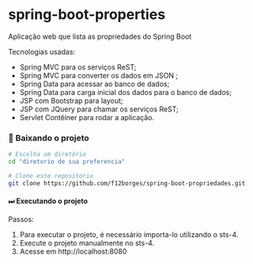 # spring-boot-properties

Aplicação web que lista as propriedades do Spring Boot

Tecnologias usadas:

* Spring MVC para os serviços ReST;
* Spring MVC para converter os dados em JSON ;
* Spring Data para acessar ao banco de dados;
* Spring Data para carga inicial dos dados para o banco de dados;
* JSP com Bootstrap para layout;
* JSP com JQuery para chamar os serviços ReST;
* Servlet Contêiner para rodar a aplicação.

### 💽 Baixando o projeto

```bash
# Escolha um diretório
cd "diretorio de sua preferencia"

# Clone este repositório
git clone https://github.com/f12borges/spring-boot-propriedades.git
```
#### ⏭ Executando o projeto

Passos:
1. Para executar o projeto, é necessário importa-lo utilizando o sts-4.
2. Execute o projeto manualmente no sts-4.
3. Acesse em http://localhost:8080
